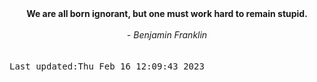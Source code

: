 
<div align="center"><b><span>We are all born ignorant, but one must work hard to remain stupid.</span></b><br><br><i> - Benjamin Franklin</i></div>
<br><br><kbd>Last updated:Thu Feb 16 12:09:43 2023</kbd>